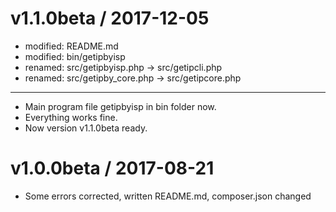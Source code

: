 v1.1.0beta / 2017-12-05
==================

* modified:   README.md
* modified:   bin/getipbyisp
* renamed:    src/getipbyisp.php -> src/getipcli.php
* renamed:    src/getipby_core.php -> src/getipcore.php
___

* Main program file getipbyisp in bin folder now.
* Everything works fine.
* Now version v1.1.0beta ready.


v1.0.0beta / 2017-08-21
==================

* Some errors corrected, written README.md, composer.json changed


